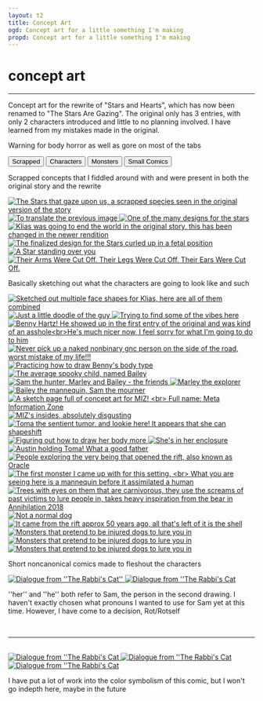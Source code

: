 ```yaml
---
layout: t2
title: Concept Art
ogd: Concept art for a little something I'm making
propd: Concept art for a little something I'm making
---
```


# concept art

---

Concept art for the rewrite of "Stars and Hearts", which has now been renamed to "The Stars Are Gazing". The original only has 3 entries, with only 2 characters introduced and little to no planning involved. I have learned from my mistakes made in the original.

Warning for body horror as well as gore on most of the tabs

<div class="tab">
        <button class="tablinks" onclick="openCity(event, 'scr')" id="defaultOpen">
        Scrapped
       </button>
        <button class="tablinks" onclick="openCity(event, 'cha')" id="defaultOpen">
        Characters
       </button>    
        <button class="tablinks" onclick="openCity(event, 'mon')" id="defaultOpen">
        Monsters
       </button>  
        <button class="tablinks" onclick="openCity(event, 'sco')" id="defaultOpen">
        Small Comics
       </button>  
</div>
                <div id="scr" class="tabcontent">
    <div class="gallery">
        <p>Scrapped concepts that I fiddled around with and were present in both the original story and the rewrite</p>
        <a href="/_con/1starry.webp" data-caption="The Stars that gaze upon us, a scrapped species seen in the original version of the story">
            <img class="thumb" src="/_con/1starry.webp" alt="The Stars that gaze upon us, a scrapped species seen in the original version of the story">
        </a>
        <a href="/_con/1translator.webp" data-caption="To translate the previous image">
            <img class="thumb" src="/_con/1translator.webp" alt="To translate the previous image">
        </a>
        <a href="/_con/1star_angel.webp" data-caption="One of the many designs for the stars">
            <img class="thumb" src="/_con/1star_angel.webp" alt="One of the many designs for the stars">
        </a>
        <a href="/_con/1world_ender.webp" data-caption="Klias was going to end the world in the original story, this has been changed in the newer rendition">
            <img class="thumb" src="/_con/1world_ender.webp" alt="Klias was going to end the world in the original story, this has been changed in the newer rendition">
        </a>
        <a href="/_con/1fetal.webp" data-caption="The finalized design for the Stars curled up in a fetal position">
            <img class="thumb" src="/_con/1fetal.webp" alt="The finalized design for the Stars curled up in a fetal position">
        </a>
        <a href="/_con/1stander.webp" data-caption="A Star standing over you">
            <img class="thumb" src="/_con/1stander.webp" alt="A Star standing over you">
        </a>
        <a href="/_con/1gone.webp" data-caption=" Their Arms Were Cut Off. Their Legs Were Cut Off. Their Ears Were Cut Off. ">
            <img class="thumb" src="/_con/1gone.webp" alt=" Their Arms Were Cut Off. Their Legs Were Cut Off. Their Ears Were Cut Off. ">
        </a>
        </div>
</div>
                <div id="cha" class="tabcontent">
<div class="gallery">
    <p>Basically sketching out what the characters are going to look like and such</p>
        <a href="/_con/2klias_face.webp" data-caption="Sketched out multiple face shapes for Klias, here are all of them combined">
            <img class="thumb" src="/_con/2klias_face.webp" alt="Sketched out multiple face shapes for Klias, here are all of them combined">
        </a>
        <a href="/_con/2bored.webp" data-caption="Just a little doodle of the guy">
            <img class="thumb" src="/_con/2bored.webp" alt="Just a little doodle of the guy">
        </a>
        <a href="/_con/2godless.webp" data-caption="Trying to find some of the vibes here">
            <img class="thumb" src="/_con/2godless.webp" alt="Trying to find some of the vibes here">
        </a>
        <a href="/_con/2benny.webp" data-caption="Benny Hartz! He showed up in the first entry of the original and was kind of an asshole<br>He's much nicer now, I feel sorry for what I'm going to do to him">
            <img class="thumb" src="/_con/2benny.webp" alt="Benny Hartz! He showed up in the first entry of the original and was kind of an asshole<br>He's much nicer now, I feel sorry for what I'm going to do to him">
        </a>
        <a href="/_con/2drive.webp" data-caption="Never pick up a naked nonbinary gnc person on the side of the road, worst mistake of my life!!! ">
            <img class="thumb" src="/_con/2drive.webp" alt="Never pick up a naked nonbinary gnc person on the side of the road, worst mistake of my life!!! ">
        </a>
        <a href="/_con/2benatomyprac.webp" data-caption="Practicing how to draw Benny's body type">
            <img class="thumb" src="/_con/2benatomyprac.webp" alt="Practicing how to draw Benny's body type">
        </a>
        <a href="/_con/2bailey.webp" data-caption="The average spooky child, named Bailey">
            <img class="thumb" src="/_con/2bailey.webp" alt="The average spooky child, named Bailey">
        </a>
        <a href="/_con/2bg_prac.webp" data-caption="Sam the hunter, Marley and Bailey - the friends">
            <img class="thumb" src="/_con/2bg_prac.webp" alt="Sam the hunter, Marley and Bailey - the friends">
        </a>
        <a href="/_con/2entertherift.webp" data-caption="Marley the explorer">
            <img class="thumb" src="/_con/2entertherift.webp" alt="Marley the explorer">
        </a>
        <a href="/_con/2missing.webp" data-caption="Bailey the mannequin, Sam the mourner">
            <img class="thumb" src="/_con/2missing.webp" alt="Bailey the mannequin, Sam the mourner">
        </a>
        <a href="/_con/2miz_sketch.webp" data-caption="A sketch page full of concept art for MIZ! Full name: Meta Information Zone">
            <img class="thumb" src="/_con/2miz_sketch.webp" alt="A sketch page full of concept art for MIZ! <br> Full name: Meta Information Zone">
        </a>
        <a href="/_con/2mizbrain.webp" data-caption="MIZ's insides, absolutely disgusting">
            <img class="thumb" src="/_con/2mizbrain.webp" alt="MIZ's insides, absolutely disgusting">
        </a>
        <a href="/_con/2tomabod.webp" data-caption="Toma the sentient tumor, and lookie here! It appears that she can shapeshift">
            <img class="thumb" src="/_con/2tomabod.webp" alt="Toma the sentient tumor, and lookie here! It appears that she can shapeshift">
        </a>
        <a href="/_con/2tomabodagain.webp" data-caption="Figuring out how to draw her body more">
            <img class="thumb" src="/_con/2tomabodagain.webp" alt="Figuring out how to draw her body more">
        </a>
        <a href="/_con/2terrarium.webp" data-caption="She's in her enclosure">
            <img class="thumb" src="/_con/2terrarium.webp" alt="She's in her enclosure">
        </a>
        <a href="/_con/2austin.webp" data-caption="Austin holding Toma! What a good father">
            <img class="thumb" src="/_con/2austin.webp" alt="Austin holding Toma! What a good father">
        </a>
        <a href="/_con/2oracle.webp" data-caption="People exploring the very being that opened the rift, also known as Oracle">
            <img class="thumb" src="/_con/2oracle.webp" alt="People exploring the very being that opened the rift, also known as Oracle">
        </a>
    </div>
</div>
                <div id="mon" class="tabcontent">
<div class="gallery">
        <a href="/_con/3mannequin.webp" data-caption="The first monster I came up with for this setting. <br> What you are seeing here is a mannequin before it assimilated a human">
            <img class="thumb" src="/_con/3mannequin.webp" alt="The first monster I came up with for this setting. <br> What you are seeing here is a mannequin before it assimilated a human">
        </a>
        <a href="/_con/3treecker.webp" data-caption="Trees with eyes on them that are carnivorous, they use the screams of past victims to lure people in, takes heavy inspiration from the bear in Annihilation 2018">
            <img class="thumb" src="/_con/3treecker.webp" alt="Trees with eyes on them that are carnivorous, they use the screams of past victims to lure people in, takes heavy inspiration from the bear in Annihilation 2018">
        </a>
        <a href="/_con/3dog.webp" data-caption="Not a normal dog">
            <img class="thumb" src="/_con/3dog.webp" alt="Not a normal dog">
        </a>
        <a href="/_con/3theshell.webp" data-caption="It came from the rift approx 50 years ago, all that's left of it is the shell">
            <img class="thumb" src="/_con/3theshell.webp" alt="It came from the rift approx 50 years ago, all that's left of it is the shell
">
        </a>
        <a href="/_con/3doglore_1.webp" data-caption="Monsters that pretend to be injured dogs to lure you in">
            <img class="thumb" src="/_con/3doglore_1.webp" alt="Monsters that pretend to be injured dogs to lure you in">
        </a>
        <a href="/_con/3doglore_2.webp" data-caption="Monsters that pretend to be injured dogs to lure you in">
            <img class="thumb" src="/_con/3doglore_2.webp" alt="Monsters that pretend to be injured dogs to lure you in">
        </a>
        <a href="/_con/3doglore_3.webp" data-caption="Monsters that pretend to be injured dogs to lure you in">
            <img class="thumb" src="/_con/3doglore_3.webp" alt="Monsters that pretend to be injured dogs to lure you in">
        </a>
    </div>
</div>
                <div id="sco" class="tabcontent">
    <p>Short noncanonical comics made to fleshout the characters</p>
    <div class="gallery">
        <a href="/_con/4_spokenword_1.webp" data-caption="Dialogue from ''The Rabbi's Cat''">
            <img class="thumb" src="/_con/4_spokenword_1.webp" alt="Dialogue from ''The Rabbi's Cat''">
        </a>
        <a href="/_con/4_spokenword_2.webp" data-caption="Dialogue from ''The Rabbi's Cat">
            <img class="thumb" src="/_con/4_spokenword_2.webp" alt="Dialogue from ''The Rabbi's Cat">
        </a>
    </div>
        <p>''her'' and ''he'' both refer to Sam, the person in the second drawing. I haven't exactly chosen what pronouns I wanted to use for Sam yet at this time. However, I have come to a decision, Rot/Rotself</p>
        <br><hr><br>
        <div class="gallery">
        <a href="/_con/4_oneday_1.webp" data-caption="Dialogue from ''The Rabbi's Cat">
            <img class="thumb" src="/_con/4_oneday_1.webp" alt="Dialogue from ''The Rabbi's Cat">
        </a>
        <a href="/_con/4_oneday_2.webp" data-caption="Dialogue from ''The Rabbi's Cat">
            <img class="thumb" src="/_con/4_oneday_2.webp" alt="Dialogue from ''The Rabbi's Cat">
        </a>
        <a href="/_con/4_oneday_3.webp" data-caption="Dialogue from ''The Rabbi's Cat">
            <img class="thumb" src="/_con/4_oneday_3.webp" alt="Dialogue from ''The Rabbi's Cat">
        </a>
        <p>I have put a lot of work into the color symbolism of this comic, but I won't go indepth here, maybe in the future</p>
    </div>
</div>